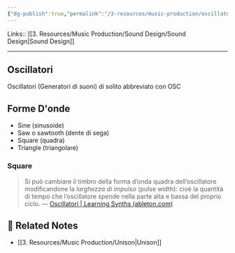 ```yaml
---
{"dg-publish":true,"permalink":"/3-resources/music-production/oscillatori-e-forme-d-onde/","tags":["type/note"]}
---
```


Links:: [[3. Resources/Music Production/Sound Design/Sound Design\|Sound Design]]

---

## Oscillatori

Oscillatori (Generatori di suoni) di solito abbreviato con OSC


## Forme D'onde

- Sine (sinusoide)
- Saw o sawtooth (dente di sega)
- Square (quadra)
- Triangle (triangolare)



### Square

> Si può cambiare il timbro della forma d’onda quadra dell’oscillatore modificandone la _larghezza di impulso_ (pulse width): cioè la quantità di tempo che l’oscillatore spende nella parte alta e bassa del proprio ciclo. — [Oscillatori | Learning Synths (ableton.com)](https://learningsynths.ableton.com/it/oscillators/pulse-width)



## 🔗 Related Notes

- [[3. Resources/Music Production/Unison\|Unison]]

